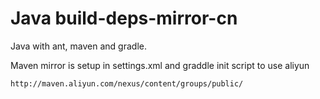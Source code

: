 # Java build-deps-mirror-cn

Java with ant, maven and gradle.

Maven mirror is setup in settings.xml and graddle init script to use aliyun

    http://maven.aliyun.com/nexus/content/groups/public/

